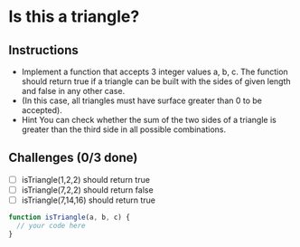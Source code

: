 # Is this a triangle?

## Instructions
- Implement a function that accepts 3 integer values a, b, c. The function should return true if a triangle can be built with the sides of given length and false in any other case.
- (In this case, all triangles must have surface greater than 0 to be accepted).
- Hint You can check whether the sum of the two sides of a triangle is greater than the third side in all possible combinations.

## Challenges (0/3 done)
- [ ] isTriangle(1,2,2) should return true
- [ ] isTriangle(7,2,2) should return false
- [ ] isTriangle(7,14,16) should return true

```js
function isTriangle(a, b, c) {
  // your code here
}
```
